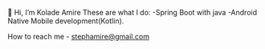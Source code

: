 👋 Hi, I’m Kolade Amire
These are what I do:
-Spring Boot with java
-Android Native Mobile development(Kotlin).

How to reach me - stephamire@gmail.com

<!---
Stephen-Kolade/Stephen-Kolade is a ✨ special ✨ repository because its `README.md` (this file) appears on your GitHub profile.
You can click the Preview link to take a look at your changes.
--->

